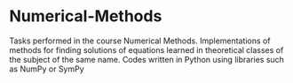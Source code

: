 # Numerical-Methods

Tasks performed in the course Numerical Methods.
Implementations of methods for finding solutions of equations learned in theoretical classes of the subject of the same name.
Codes written in Python using libraries such as NumPy or SymPy

